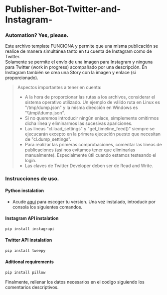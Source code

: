 # Publisher-Bot-Twitter-and-Instagram-
### Automation? Yes, please.

Este archivo template FUNCIONA y permite que una misma publicación se realice de manera simultánea tanto en tu cuenta de Instagram como de Twitter.  
Solamente se permite el envío de una imagen para Instagram y ninguna para Twitter (work in progress) acompañado por una descripción. En Instagram también se crea una Story con la imagen y enlace (si proporcionado).  
> Aspectos importantes a tener en cuenta:  
> - A la hora de proporcionar las rutas a los archivos, considerar el sistema operativo utilizado. Un ejemplo de válido ruta en Linux es "/tmp/dump.json" y la misma dirección en Windows es "\\\\tmp\\\\dump.json".
> - Si no queremos introducir ningún enlace, simplemente omitirmos dicha línea y eliminarmos las sucesivas apariciones.
> - Las líneas "cl.load_settings" y "get_timeline_feed()" siempre se ejecucarán excepto en la primera ejecución puesto que necesitan de "cl.dump_settings".
> - Para realizar las primeras comprobaciones, comentar las líneas de publicaciones (así nos evitamos tener que eliminarlas manualmente). Especialmente útil cuando estamos testeando el login.
> - Las claves de Twitter Developer deben ser de Read and Write.
### Instrucciones de uso.

#### Python instalation
- Acude [aqui](https://www.python.org/downloads/) para escoger tu version. Una vez instalado, introducir por consola los siguientes comandos.

#### Instagram API instalation
```python
pip install instagrapi
```
#### Twitter API instalation
```python
pip install tweepy
```
#### Aditional requirements
```python
pip install pillow
```
Finalmente, rellenar los datos necesarios en el codigo siguiendo los comentarios descriptivos.  
